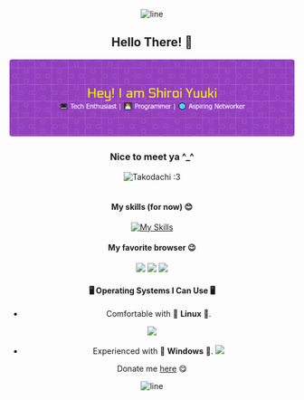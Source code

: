 <div align="center">

<p align="center">
  <img src="https://user-images.githubusercontent.com/74038190/212284115-f47cd8ff-2ffb-4b04-b5bf-4d1c14c0247f.gif" alt="line"/>
</p>

<h2 align="center">Hello There! 👋</h2>

![shiroiYuuki](asset/new1.png)

<h3 align="center">Nice to meet ya ^_^</h3>

<div align="center">
  <img src="https://media.tenor.com/OiEJht3qg-EAAAAi/takodachi-ina.gif" alt="Takodachi :3"/>
</div>
<br>

#### My skills (for now) 😊
[![My Skills](https://skillicons.dev/icons?i=js,html,css,ps&perline=3)](https://skillicons.dev)

#### My favorite browser 😉

<img src="https://img.shields.io/badge/Brave-FF1B2D?style=for-the-badge&logo=Brave&logoColor=white"/>
<img src="https://img.shields.io/badge/Google_chrome-4285F4?style=for-the-badge&logo=Google-chrome&logoColor=white"/>
<img src="https://img.shields.io/badge/Tor_Browser-7D4698?style=for-the-badge&logo=Tor-Browser&logoColor=white"/>

#### 🖥️ Operating Systems I Can Use 🖥️ 
- Comfortable with 🐧 **Linux** 🐧.
<img src="https://img.shields.io/badge/Linux-FCC624?style=for-the-badge&logo=linux&logoColor=black"/>

- Experienced with 🔳 **Windows** 🔳.
<img src="https://img.shields.io/badge/Windows-0078D6?style=for-the-badge&logo=windows&logoColor=white
"/>

Donate me [here](https://saweria.co/YUUKINEKO) 😋

<p align="center">
  <img src="https://user-images.githubusercontent.com/74038190/212284115-f47cd8ff-2ffb-4b04-b5bf-4d1c14c0247f.gif" alt="line"/>
</p>
